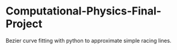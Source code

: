 # Computational-Physics-Final-Project
Bezier curve fitting with python to approximate simple racing lines.
